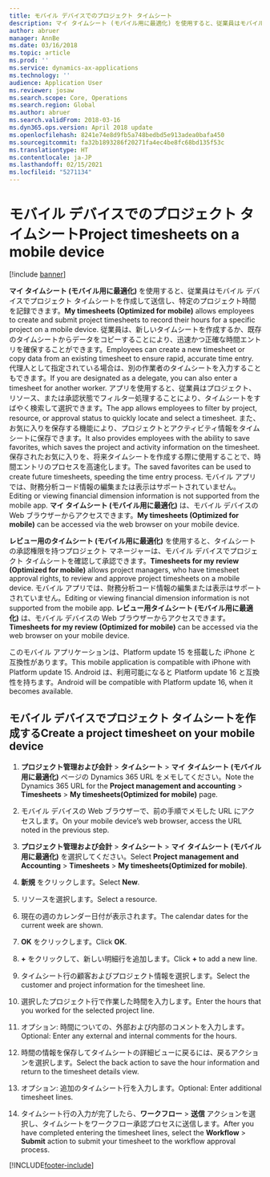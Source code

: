 ```yaml
---
title: モバイル デバイスでのプロジェクト タイムシート
description: マイ タイムシート (モバイル用に最適化) を使用すると、従業員はモバイル デバイスでプロジェクト タイムシートを作成して送信し、特定のプロジェクト時間を記録できます。
author: abruer
manager: AnnBe
ms.date: 03/16/2018
ms.topic: article
ms.prod: ''
ms.service: dynamics-ax-applications
ms.technology: ''
audience: Application User
ms.reviewer: josaw
ms.search.scope: Core, Operations
ms.search.region: Global
ms.author: abruer
ms.search.validFrom: 2018-03-16
ms.dyn365.ops.version: April 2018 update
ms.openlocfilehash: 8241e74e8d9fb5a748bedbd5e913adea0bafa450
ms.sourcegitcommit: fa32b1893286f20271fa4ec4be8fc68bd135f53c
ms.translationtype: HT
ms.contentlocale: ja-JP
ms.lasthandoff: 02/15/2021
ms.locfileid: "5271134"
---
```

# <a name="project-timesheets-on-a-mobile-device"></a><span data-ttu-id="69b33-103">モバイル デバイスでのプロジェクト タイムシート</span><span class="sxs-lookup"><span data-stu-id="69b33-103">Project timesheets on a mobile device</span></span>

[!include [banner](../includes/banner.md)]

<span data-ttu-id="69b33-104">**マイ タイムシート (モバイル用に最適化)** を使用すると、従業員はモバイル デバイスでプロジェクト タイムシートを作成して送信し、特定のプロジェクト時間を記録できます。</span><span class="sxs-lookup"><span data-stu-id="69b33-104">**My timesheets (Optimized for mobile)** allows employees to create and submit project timesheets to record their hours for a specific project on a mobile device.</span></span> <span data-ttu-id="69b33-105">従業員は、新しいタイムシートを作成するか、既存のタイムシートからデータをコピーすることにより、迅速かつ正確な時間エントリを確保することができます。</span><span class="sxs-lookup"><span data-stu-id="69b33-105">Employees can create a new timesheet or copy data from an existing timesheet to ensure rapid, accurate time entry.</span></span> <span data-ttu-id="69b33-106">代理人として指定されている場合は、別の作業者のタイムシートを入力することもできます。</span><span class="sxs-lookup"><span data-stu-id="69b33-106">If you are designated as a delegate, you can also enter a timesheet for another worker.</span></span> <span data-ttu-id="69b33-107">アプリを使用すると、従業員はプロジェクト、リソース、または承認状態でフィルター処理することにより、タイムシートをすばやく検索して選択できます。</span><span class="sxs-lookup"><span data-stu-id="69b33-107">The app allows employees to filter by project, resource, or approval status to quickly locate and select a timesheet.</span></span> <span data-ttu-id="69b33-108">また、お気に入りを保存する機能により、プロジェクトとアクティビティ情報をタイムシートに保存できます。</span><span class="sxs-lookup"><span data-stu-id="69b33-108">It also provides employees with the ability to save favorites, which saves the project and activity information on the timesheet.</span></span> <span data-ttu-id="69b33-109">保存されたお気に入りを、将来タイムシートを作成する際に使用することで、時間エントリのプロセスを高速化します。</span><span class="sxs-lookup"><span data-stu-id="69b33-109">The saved favorites can be used to create future timesheets, speeding the time entry process.</span></span> <span data-ttu-id="69b33-110">モバイル アプリでは、財務分析コード情報の編集または表示はサポートされていません。</span><span class="sxs-lookup"><span data-stu-id="69b33-110">Editing or viewing financial dimension information is not supported from the mobile app.</span></span> <span data-ttu-id="69b33-111">**マイ タイムシート (モバイル用に最適化)** は、モバイル デバイスの Web ブラウザーからアクセスできます。</span><span class="sxs-lookup"><span data-stu-id="69b33-111">**My timesheets (Optimized for mobile)** can be accessed via the web browser on your mobile device.</span></span>

<span data-ttu-id="69b33-112">**レビュー用のタイムシート (モバイル用に最適化)** を使用すると、タイムシートの承認権限を持つプロジェクト マネージャーは、モバイル デバイスでプロジェクト タイムシートを確認して承認できます。</span><span class="sxs-lookup"><span data-stu-id="69b33-112">**Timesheets for my review (Optimized for mobile)** allows project managers, who have timesheet approval rights, to review and approve project timesheets on a mobile device.</span></span> <span data-ttu-id="69b33-113">モバイル アプリでは、財務分析コード情報の編集または表示はサポートされていません。</span><span class="sxs-lookup"><span data-stu-id="69b33-113">Editing or viewing financial dimension information is not supported from the mobile app.</span></span> <span data-ttu-id="69b33-114">**レビュー用タイムシート (モバイル用に最適化)** は、モバイル デバイスの Web ブラウザーからアクセスできます。</span><span class="sxs-lookup"><span data-stu-id="69b33-114">**Timesheets for my review (Optimized for mobile)** can be accessed via the web browser on your mobile device.</span></span>

<span data-ttu-id="69b33-115">このモバイル アプリケーションは、Platform update 15 を搭載した iPhone と互換性があります。</span><span class="sxs-lookup"><span data-stu-id="69b33-115">This mobile application is compatible with iPhone with Platform update 15.</span></span>
<span data-ttu-id="69b33-116">Android は、利用可能になると Platform update 16 と互換性を持ちます。</span><span class="sxs-lookup"><span data-stu-id="69b33-116">Android will be compatible with Platform update 16, when it becomes available.</span></span>

## <a name="create-a-project-timesheet-on-your-mobile-device"></a><span data-ttu-id="69b33-117">モバイル デバイスでプロジェクト タイムシートを作成する</span><span class="sxs-lookup"><span data-stu-id="69b33-117">Create a project timesheet on your mobile device</span></span>

1.  <span data-ttu-id="69b33-118">**プロジェクト管理および会計** \> **タイムシート** \> **マイ タイムシート (モバイル用に最適化)** ページの Dynamics 365 URL をメモしてください。</span><span class="sxs-lookup"><span data-stu-id="69b33-118">Note the Dynamics 365 URL for the **Project management and accounting** \> **Timesheets** \> **My timesheets(Optimized for mobile)** page.</span></span>

2.  <span data-ttu-id="69b33-119">モバイル デバイスの Web ブラウザーで、前の手順でメモした URL にアクセスします。</span><span class="sxs-lookup"><span data-stu-id="69b33-119">On your mobile device’s web browser, access the URL noted in the previous step.</span></span>
 
3.  <span data-ttu-id="69b33-120">**プロジェクト管理および会計** \> **タイムシート** \> **マイ タイムシート (モバイル用に最適化)** を選択してください。</span><span class="sxs-lookup"><span data-stu-id="69b33-120">Select **Project management and Accounting** \> **Timesheets** \> **My timesheets(Optimized for mobile)**.</span></span>

4.  <span data-ttu-id="69b33-121">**新規** をクリックします。</span><span class="sxs-lookup"><span data-stu-id="69b33-121">Select **New**.</span></span>

5.  <span data-ttu-id="69b33-122">リソースを選択します。</span><span class="sxs-lookup"><span data-stu-id="69b33-122">Select a resource.</span></span>

6.  <span data-ttu-id="69b33-123">現在の週のカレンダー日付が表示されます。</span><span class="sxs-lookup"><span data-stu-id="69b33-123">The calendar dates for the current week are shown.</span></span>

7.  <span data-ttu-id="69b33-124">**OK** をクリックします。</span><span class="sxs-lookup"><span data-stu-id="69b33-124">Click **OK**.</span></span>

8.  <span data-ttu-id="69b33-125">**+** をクリックして、新しい明細行を追加します。</span><span class="sxs-lookup"><span data-stu-id="69b33-125">Click **+** to add a new line.</span></span>

9.  <span data-ttu-id="69b33-126">タイムシート行の顧客およびプロジェクト情報を選択します。</span><span class="sxs-lookup"><span data-stu-id="69b33-126">Select the customer and project information for the timesheet line.</span></span>

10. <span data-ttu-id="69b33-127">選択したプロジェクト行で作業した時間を入力します。</span><span class="sxs-lookup"><span data-stu-id="69b33-127">Enter the hours that you worked for the selected project line.</span></span>

11. <span data-ttu-id="69b33-128">オプション: 時間についての、外部および内部のコメントを入力します。</span><span class="sxs-lookup"><span data-stu-id="69b33-128">Optional: Enter any external and internal comments for the hours.</span></span>

12. <span data-ttu-id="69b33-129">時間の情報を保存してタイムシートの詳細ビューに戻るには、戻るアクションを選択します。</span><span class="sxs-lookup"><span data-stu-id="69b33-129">Select the back action to save the hour information and return to the timesheet details view.</span></span>

13. <span data-ttu-id="69b33-130">オプション: 追加のタイムシート行を入力します。</span><span class="sxs-lookup"><span data-stu-id="69b33-130">Optional: Enter additional timesheet lines.</span></span>

14. <span data-ttu-id="69b33-131">タイムシート行の入力が完了したら、**ワークフロー** \> **送信** アクションを選択し、タイムシートをワークフロー承認プロセスに送信します。</span><span class="sxs-lookup"><span data-stu-id="69b33-131">After you have completed entering the timesheet lines, select the **Workflow** \> **Submit** action to submit your timesheet to the workflow approval process.</span></span>


[!INCLUDE[footer-include](../includes/footer-banner.md)]